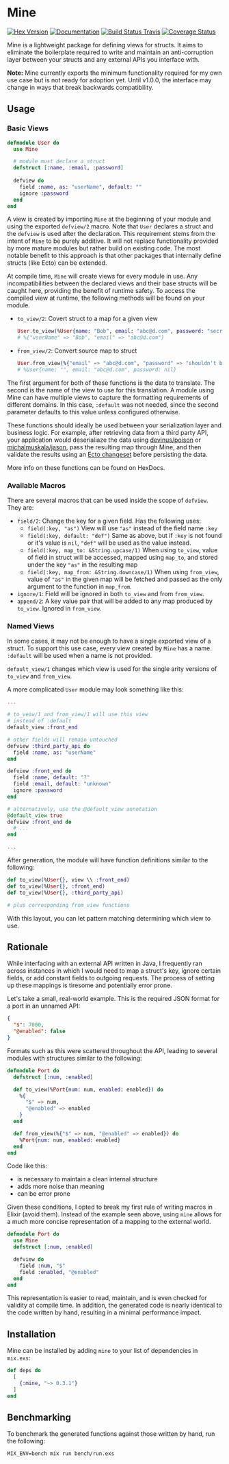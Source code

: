 # Mine

[![Hex Version](https://img.shields.io/hexpm/v/mine.svg)](https://hex.pm/packages/mine) 
[![Documentation](https://img.shields.io/badge/docs-hexpm-blue.svg)](https://hexdocs.pm/mine/) 
[![Build Status Travis](https://travis-ci.com/sgilson/mine.svg?branch=master)](https://travis-ci.com/sgilson/mine) 
[![Coverage Status](https://coveralls.io/repos/github/sgilson/mine/badge.svg?branch=master)](https://coveralls.io/github/sgilson/mine?branch=master)

Mine is a lightweight package for defining views for structs. It
aims to eliminate the boilerplate required to write and maintain an 
anti-corruption layer between your structs and any external APIs you
interface with.

**Note:** Mine currently exports the minimum functionality required for my own use case 
but is not ready for adoption yet. Until v1.0.0, the interface may change in ways that break 
backwards compatibility.

## Usage

### Basic Views

```elixir
defmodule User do
  use Mine

  # module must declare a struct
  defstruct [:name, :email, :password]
  
  defview do
    field :name, as: "userName", default: ""
    ignore :password
  end
end
```

A view is created by importing `Mine` at the beginning of your module and using
the exported `defview/2` macro. Note that `User` declares a struct and the `defview`
is used after the declaration. This requirement stems from the intent of `Mine`
to be purely additive. It will not replace functionality provided by more mature
modules but rather build on existing code. The most notable benefit to this approach
is that other packages that internally define structs (like Ecto) can be extended.

At compile time, `Mine` will create views for every module in use. Any
incompatibilities between the declared views and their base structs will be caught here,
providing the benefit of runtime safety. To access the compiled view at runtime,
the following methods will be found on your module.

- `to_view/2`: Covert struct to a map for a given view
   ```elixir
   User.to_view(%User{name: "Bob", email: "abc@d.com", password: "secret"}, :default)
   # %{"userName" => "Bob", "email" => "abc@d.com"}
   ```
- `from_view/2`: Convert source map to struct
  ```elixir
  User.from_view(%{"email" => "abc@d.com", "password" => "shouldn't be here"}, :default)
  # %User{name: "", email: "abc@d.com", password: nil}
  ```

The first argument for both of these functions is the data to translate. The second is the name of the view to use 
for this translation. A module using Mine can have multiple views to capture the formatting requirements of 
different domains. In this case, `:default` was not needed, since the second parameter defaults to this value 
unless configured otherwise.

These functions should ideally be used between your serialization layer and business logic. For example,
after retrieving data from a third party API, your application would deserialiaze the data using 
[devinus/poison](https://github.com/devinus/poison) or [michalmuskala/jason](https://github.com/michalmuskala/jason),
pass the resulting map through Mine, and then validate the results using an 
[Ecto changeset](https://hexdocs.pm/ecto/Ecto.Changeset.html#content) before persisting the data.

More info on these functions can be found on HexDocs.

### Available Macros

There are several macros that can be used inside the scope of `defview`. They are:

- `field/2`: Change the key for a given field. Has the following uses:
     - `field(:key, "as")` View will use `"as"` instead of the field name `:key`
     - `field(:key, default: "def")` Same as above, but if `:key` is
     not found or it's value is `nil`, `"def"` will be used as the value instead.
     - `field(:key, map_to: &String.upcase/1)` When using `to_view`,
     value of field in struct will be accessed, mapped using `map_to`, and stored 
     under the key `"as"` in the resulting map
     - `field(:key, map_from: &String.downcase/1)` When using 
     `from_view`, value of `"as"` in the given map will be fetched and passed
     as the only argument to the function in `map_from`.
- `ignore/1`: Field will be ignored in both `to_view` and from `from_view`.
- `append/2`: A key value pair that will be added to any map produced by `to_view`.
Ignored in `from_view`.

### Named Views

In some cases, it may not be enough to have a single exported view of a struct.
To support this use case, every view created by `Mine` has a name. `:default` will
be used when a name is not provided.

`default_view/1` changes which view is used for the single arity versions of 
`to_view` and `from_view`.

A more complicated `User` module may look something like this:

```elixir
...

# to_veiw/1 and from_view/1 will use this view
# instead of :default
default_view :front_end

# other fields will remain untouched
defview :third_party_api do
  field :name, as: "userName"
end

defview :front_end do
  field :name, default: "?"
  field :email, default: "unknown"
  ignore :password
end

# alternatively, use the @default_view annotation
@default_view true
defview :front_end do
  # ...
end

...
```

After generation, the module will have function definitions similar to the following:

```elixir
def to_view(%User{}, view \\ :front_end)
def to_view(%User{}, :front_end)
def to_view(%User{}, :third_party_api)

# plus corresponding from_view functions
```

With this layout, you can let pattern matching determining which view to use.

## Rationale

While interfacing with an external API written in Java, I frequently ran across 
instances in which I would need to map a struct's key, ignore certain fields, 
or add constant fields to outgoing requests. The process of setting up these mappings
is tiresome and potentially error prone.

Let's take a small, real-world example. This is the required JSON format
for a port in an unnamed API:

```json
{
  "$": 7000,
  "@enabled": false
}
```
Formats such as this were scattered throughout the API, leading to several
modules with structures similar to the following:

```elixir
defmodule Port do
  defstruct [:num, :enabled]

  def to_view(%Port{num: num, enabled: enabled}) do
    %{
      "$" => num,
      "@enabled" => enabled
    }
  end

  def from_view(%{"$" => num, "@enabled" => enabled}) do
    %Port{num: num, enabled: enabled}
  end
end
```

Code like this:

- is necessary to maintain a clean internal structure
- adds more noise than meaning
- can be error prone

Given these conditions, I opted to break my first rule of writing macros in Elixir
(avoid them). Instead of the example seen above, using `mine` allows for a much more
concise representation of a mapping to the external world.

```elixir
defmodule Port do
  use Mine
  defstruct [:num, :enabled]

  defview do
    field :num, "$"
    field :enabled, "@enabled"
  end
end
```

This representation is easier to read, maintain, and is even checked for validity 
at compile time. In addition, the generated code is nearly identical to the 
code written by hand, resulting in a minimal performance impact.

## Installation

Mine can be installed by adding `mine` to your list of dependencies in `mix.exs`:

```elixir
def deps do
  [
    {:mine, "~> 0.3.1"}
  ]
end
```

## Benchmarking

To benchmark the generated functions against those written by hand, run the 
following:

```shell script
MIX_ENV=bench mix run bench/run.exs
```

